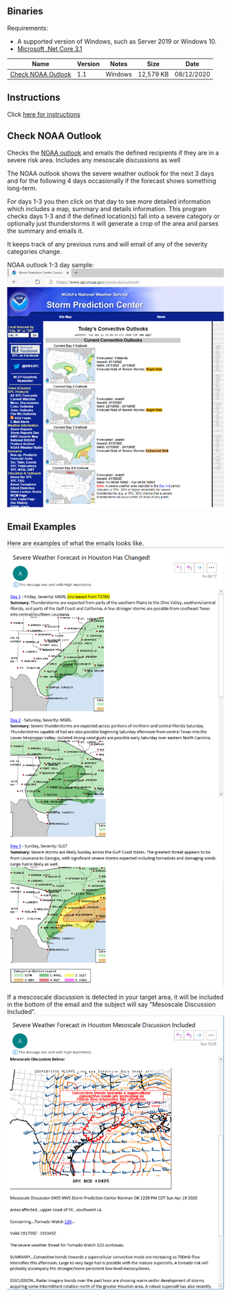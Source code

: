 ## Binaries

Requirements:
* A supported version of Windows, such as Server 2019 or Windows 10.
* [Microsoft .Net Core 3.1](https://dotnet.microsoft.com/download/dotnet-core/3.1)

Name | Version | Notes | Size | Date
---  | ---     | ---   | ---  | ---
[Check NOAA Outlook](https://github.com/stumper66/Check_NOAA_Outlook/releases/download/v1.1/Check_NOAA_Outlook-v1.1.zip) | 1.1 | Windows | 12,579 KB | 08/12/2020

## Instructions

Click [here for instructions](/instructions.md)

## Check NOAA Outlook
Checks the [NOAA outlook] and emails the defined recipients if they are in a severe risk area.  Includes any mesoscale discussions as well

The NOAA outlook shows the severe weather outlook for the next 3 days and for the following 4 days occasionally if the forecast shows something long-term.

For days 1-3 you then click on that day to see more detailed information which includes a map, summary and details information.
This program checks days 1-3 and if the defined location(s) fall into a severe category or optionally just thunderstorms it will generate a crop of the area and parses the summary and emails it.

It keeps track of any previous runs and will email of any of the severity categories change.

NOAA outlook 1-3 day sample:
![NOAA Outlook sample](/images/noaa.PNG)

[NOAA outlook]: https://www.spc.noaa.gov/products/outlook/

## Email Examples
Here are examples of what the emails looks like.
![Email 1](/images/email1.PNG)
![Email 2](/images/email2.PNG)

If a mescoscale discussion is detected in your target area, it will be included in the bottom of the email and the subject will say "Mesoscale Discussion Included".
![Email 3](/images/email3.PNG)
